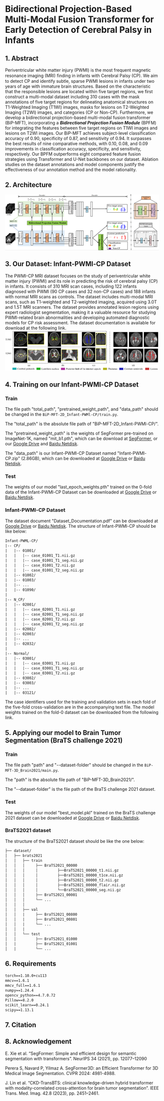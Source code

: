 # Bidirectional Projection-Based Multi-Modal Fusion Transformer for Early Detection of Cerebral Palsy in Infants



##  1. Abstract
Periventricular white matter injury (PWMI) is the most frequent magnetic resonance imaging (MRI) ﬁnding in infants with Cerebral Palsy (CP).
We aim to detect CP and identify subtle, sparse PWMI lesions in infants under two years of age with immature brain structures.
Based on the characteristic that the responsible lesions are located within five target regions,
we first construct a multi-modal dataset including 310 cases with the mask annotations of five target regions for delineating anatomical structures on T1-Weighted Imaging (T1WI) images, masks for lesions on T2-Weighted Imaging (T2WI) images, and categories (CP or Non-CP).
Furthermore,
we develop a bidirectional projection-based multi-modal
fusion transformer (BiP-MFT), incorporating a ***Bidirectional Projection Fusion Module*** (BPFM) for integrating the features between five target regions on T1WI images and lesions on T2WI images.
Our BiP-MFT achieves subject-level classification
accuracy of 0.90, specificity of 0.87, and sensitivity of
0.94. It surpasses the best results of nine comparative
methods, with 0.10, 0.08, and 0.09 improvements in classification accuracy, specificity, and sensitivity, respectively. Our BPFM outperforms eight compared feature fusion strategies using Transformer and U-Net backbones on our dataset. Ablation studies on the dataset annotations and model components justify the effectiveness of our annotation method and the model rationality.


## 2. Architecture
![Image text](architure2.png)


## 3. Our Dataset: Infant-PWMl-CP Dataset

The PWMI-CP MRI dataset focuses on the study of periventricular white matter injury (PWMI) and its role in predicting the risk of cerebral palsy (CP) in infants. It consists of 310 MRI scan cases, including 122 infants diagnosed with PWMI (90 CP cases and 32 non-CP cases) and 188 infants with normal MRI scans as controls. The dataset includes multi-modal MRI scans, such as T1-weighted and T2-weighted imaging, acquired using 3.0T and 1.5T MRI scanners. The dataset provides annotated lesion regions using expert radiologist segmentation, making it a valuable resource for studying PWMI-related brain abnormalities and developing automated diagnostic models for CP risk assessment. The dataset documentation is available for download at the following link.
![Image text](visualization.png)

##  4. Training on our Infant-PWMl-CP Dataset

### Train

The file path "total_path", "pretrained_weight_path", and "data_path" should be changed in the `BiP-MFT-2D_Infant-PWMl-CP/train.py`.

The "total_path" is the absolute file path of "BiP-MFT-2D_Infant-PWMl-CP/".

The "pretrained_weight_path" is the weights of SegFormer pre-trained on ImageNet-1K, named "mit_b1.pth", which can be download at [SegFormer](https://connecthkuhk-my.sharepoint.com/personal/xieenze_connect_hku_hk/_layouts/15/onedrive.aspx?id=%2Fpersonal%2Fxieenze%5Fconnect%5Fhku%5Fhk%2FDocuments%2Fsegformer%2Fpretrained%5Fmodels&ga=1), or our [Google Drive](https://drive.google.com/drive/folders/1yBVICW9lcDANth-RlwJy1C9M6QNXJ0L2?usp=sharing) and [Baidu Netdisk](https://pan.baidu.com/s/1XiwKp7Ayc81qefs3eu7pGg?pwd=fae8).

The "data_path" is our Infant-PWMl-CP Dataset named "Infant-PWMl-CP.zip" (2.86GB), which can be downloaded at [Google Drive](https://drive.google.com/drive/folders/1yBVICW9lcDANth-RlwJy1C9M6QNXJ0L2?usp=sharing) or [Baidu Netdisk](https://pan.baidu.com/s/1XiwKp7Ayc81qefs3eu7pGg?pwd=fae8).

### Test

The weights of our model "last_epoch_weights.pth" trained on the 0-fold data of the Infant-PWMl-CP Dataset can be downloaded at [Google Drive](https://drive.google.com/drive/folders/1yBVICW9lcDANth-RlwJy1C9M6QNXJ0L2?usp=sharing) or [Baidu Netdisk](https://pan.baidu.com/s/1XiwKp7Ayc81qefs3eu7pGg?pwd=fae8).


### Infant-PWMl-CP Dataset
The dataset document "Dataset_Documentation.pdf" can be downloaded at [Google Drive](https://drive.google.com/drive/folders/1yBVICW9lcDANth-RlwJy1C9M6QNXJ0L2?usp=sharing) or [Baidu Netdisk](https://pan.baidu.com/s/1XiwKp7Ayc81qefs3eu7pGg?pwd=fae8).
The structure of Infant-PWMl-CP should be like below:
```
Infant-PWML-CP/
|-- CP/
|   |-- 01001/
|   |   |-- case_01001_T1.nii.gz
|   |   |-- case_01001_T1_seg.nii.gz
|   |   |-- case_01001_T2.nii.gz
|   |   |-- case_01001_T2_seg.nii.gz
|   |-- 01002/
|   |-- 01003/
|   |-- ...
|   |-- 01090/
|
|-- N_CP/
|   |-- 02001/
|   |   |-- case_02001_T1.nii.gz
|   |   |-- case_02001_T1_seg.nii.gz
|   |   |-- case_02001_T2.nii.gz
|   |   |-- case_02001_T2_seg.nii.gz
|   |-- 02002/
|   |-- 02003/
|   |-- ...
|   |-- 02032/
|
|-- Normal/
|   |-- 03001/
|   |   |-- case_03001_T1.nii.gz
|   |   |-- case_03001_T1_seg.nii.gz
|   |   |-- case_03001_T2.nii.gz
|   |-- 03002/
|   |-- 03003/
|   |-- ...
|   |-- 03121/
```

The case identifiers used for the training and validation sets in each fold of the five-fold cross-validation are in the accompanying text file.
The model weights trained on the fold-0 dataset can be downloaded from the following link.

##  5. Applying our model to Brain Tumor Segmentation (BraTS challenge 2021)

### Train

The file path "path" and "--dataset-folder" should be changed in the `BiP-MFT-3D_Brain2021/main.py`.

The "path" is the absolute file path of "BiP-MFT-3D_Brain2021/".

The "--dataset-folder" is the file path of the BraTS challenge 2021 dataset.

### Test

The weights of our model "best_model.pkl" trained on the BraTS challenge 2021 dataset can be downloaded at [Google Drive](https://drive.google.com/drive/folders/1yBVICW9lcDANth-RlwJy1C9M6QNXJ0L2?usp=sharing) or [Baidu Netdisk](https://pan.baidu.com/s/1XiwKp7Ayc81qefs3eu7pGg?pwd=fae8).

### BraTS2021 dataset

The structure of the BraTS2021 dataset should be like the one below:
```
├── dataset/
│   ├── brats2021
│   │   ├── train
│   │   │     ├── BraTS2021_00000
│   │   │	  │		    ├──BraTS2021_00000_t1.nii.gz
│   │   │	  │		    ├──BraTS2021_00000_t1ce.nii.gz
│   │   │	  │		    ├──BraTS2021_00000_t2.nii.gz
│   │   │	  │		    ├──BraTS2021_00000_flair.nii.gz
│   │   │	  │		    └──BraTS2021_00000_seg.nii.gz
│   │   │     ├── BraTS2021_00001   
│   │   │     └── ...
│   │   │        
│   │   ├── val
│   │   |     ├── BraTS2021_00800
│   │   |     ├── BraTS2021_00801
│   │   |     └── ...
│   │   |     
│   │   └── test
│   │         ├── BraTS2021_01000        
│   |         ├── BraTS2021_01001
│   |         └── ...
```






## 6. Requirements

```
torch==1.10.0+cu113
mmcv==1.6.1
mmcv_full==1.6.1
numpy==1.24.4
opencv_python==4.7.0.72
Pillow==8.2.0
scikit_learn==0.24.1
scipy==1.13.1
```


## 7. Citation





## 8. Acknowledgement

E. Xie et al. “SegFormer: Simple and efficient design for semantic segmentation with transformers”. NeurIPS 34 (2021), pp. 12077–12090

Perera S, Navard P, Yilmaz A. SegFormer3D: an Efficient Transformer for 3D Medical Image Segmentation. CVPR 2024: 4981-4988.

J. Lin et al. “CKD-TransBTS: clinical knowledge-driven hybrid transformer with modality-correlated cross-attention for brain tumor segmentation”. IEEE Trans. Med. Imag. 42.8 (2023), pp. 2451–2461.







